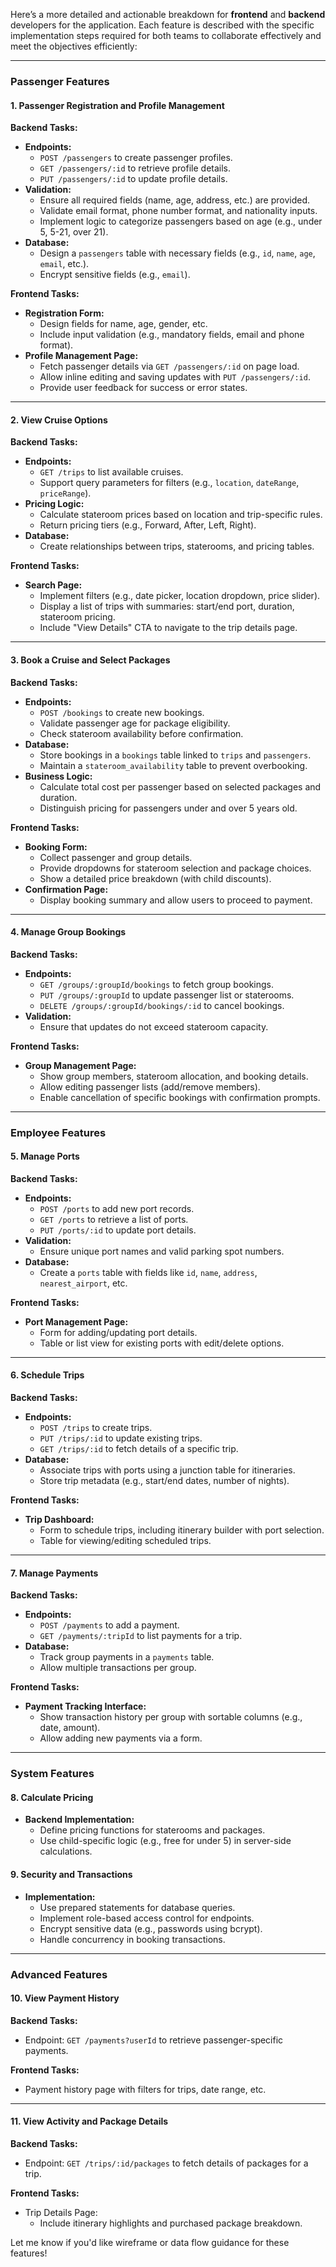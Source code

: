 Here’s a more detailed and actionable breakdown for **frontend** and **backend** developers for the application. Each feature is described with the specific implementation steps required for both teams to collaborate effectively and meet the objectives efficiently:

---

### **Passenger Features**

#### 1. Passenger Registration and Profile Management
**Backend Tasks:**
- **Endpoints:**
  - `POST /passengers` to create passenger profiles.
  - `GET /passengers/:id` to retrieve profile details.
  - `PUT /passengers/:id` to update profile details.
- **Validation:**
  - Ensure all required fields (name, age, address, etc.) are provided.
  - Validate email format, phone number format, and nationality inputs.
  - Implement logic to categorize passengers based on age (e.g., under 5, 5-21, over 21).
- **Database:**
  - Design a `passengers` table with necessary fields (e.g., `id`, `name`, `age`, `email`, etc.).
  - Encrypt sensitive fields (e.g., `email`).

**Frontend Tasks:**
- **Registration Form:**
  - Design fields for name, age, gender, etc.
  - Include input validation (e.g., mandatory fields, email and phone format).
- **Profile Management Page:**
  - Fetch passenger details via `GET /passengers/:id` on page load.
  - Allow inline editing and saving updates with `PUT /passengers/:id`.
  - Provide user feedback for success or error states.

---

#### 2. View Cruise Options
**Backend Tasks:**
- **Endpoints:**
  - `GET /trips` to list available cruises.
  - Support query parameters for filters (e.g., `location`, `dateRange`, `priceRange`).
- **Pricing Logic:**
  - Calculate stateroom prices based on location and trip-specific rules.
  - Return pricing tiers (e.g., Forward, After, Left, Right).
- **Database:**
  - Create relationships between trips, staterooms, and pricing tables.

**Frontend Tasks:**
- **Search Page:**
  - Implement filters (e.g., date picker, location dropdown, price slider).
  - Display a list of trips with summaries: start/end port, duration, stateroom pricing.
  - Include "View Details" CTA to navigate to the trip details page.

---

#### 3. Book a Cruise and Select Packages
**Backend Tasks:**
- **Endpoints:**
  - `POST /bookings` to create new bookings.
  - Validate passenger age for package eligibility.
  - Check stateroom availability before confirmation.
- **Database:**
  - Store bookings in a `bookings` table linked to `trips` and `passengers`.
  - Maintain a `stateroom_availability` table to prevent overbooking.
- **Business Logic:**
  - Calculate total cost per passenger based on selected packages and duration.
  - Distinguish pricing for passengers under and over 5 years old.

**Frontend Tasks:**
- **Booking Form:**
  - Collect passenger and group details.
  - Provide dropdowns for stateroom selection and package choices.
  - Show a detailed price breakdown (with child discounts).
- **Confirmation Page:**
  - Display booking summary and allow users to proceed to payment.

---

#### 4. Manage Group Bookings
**Backend Tasks:**
- **Endpoints:**
  - `GET /groups/:groupId/bookings` to fetch group bookings.
  - `PUT /groups/:groupId` to update passenger list or staterooms.
  - `DELETE /groups/:groupId/bookings/:id` to cancel bookings.
- **Validation:**
  - Ensure that updates do not exceed stateroom capacity.

**Frontend Tasks:**
- **Group Management Page:**
  - Show group members, stateroom allocation, and booking details.
  - Allow editing passenger lists (add/remove members).
  - Enable cancellation of specific bookings with confirmation prompts.

---

### **Employee Features**

#### 5. Manage Ports
**Backend Tasks:**
- **Endpoints:**
  - `POST /ports` to add new port records.
  - `GET /ports` to retrieve a list of ports.
  - `PUT /ports/:id` to update port details.
- **Validation:**
  - Ensure unique port names and valid parking spot numbers.
- **Database:**
  - Create a `ports` table with fields like `id`, `name`, `address`, `nearest_airport`, etc.

**Frontend Tasks:**
- **Port Management Page:**
  - Form for adding/updating port details.
  - Table or list view for existing ports with edit/delete options.

---

#### 6. Schedule Trips
**Backend Tasks:**
- **Endpoints:**
  - `POST /trips` to create trips.
  - `PUT /trips/:id` to update existing trips.
  - `GET /trips/:id` to fetch details of a specific trip.
- **Database:**
  - Associate trips with ports using a junction table for itineraries.
  - Store trip metadata (e.g., start/end dates, number of nights).

**Frontend Tasks:**
- **Trip Dashboard:**
  - Form to schedule trips, including itinerary builder with port selection.
  - Table for viewing/editing scheduled trips.

---

#### 7. Manage Payments
**Backend Tasks:**
- **Endpoints:**
  - `POST /payments` to add a payment.
  - `GET /payments/:tripId` to list payments for a trip.
- **Database:**
  - Track group payments in a `payments` table.
  - Allow multiple transactions per group.

**Frontend Tasks:**
- **Payment Tracking Interface:**
  - Show transaction history per group with sortable columns (e.g., date, amount).
  - Allow adding new payments via a form.

---

### **System Features**

#### 8. Calculate Pricing
- **Backend Implementation:**
  - Define pricing functions for staterooms and packages.
  - Use child-specific logic (e.g., free for under 5) in server-side calculations.

#### 9. Security and Transactions
- **Implementation:**
  - Use prepared statements for database queries.
  - Implement role-based access control for endpoints.
  - Encrypt sensitive data (e.g., passwords using bcrypt).
  - Handle concurrency in booking transactions.

---

### **Advanced Features**

#### 10. View Payment History
**Backend Tasks:**
- Endpoint: `GET /payments?userId` to retrieve passenger-specific payments.

**Frontend Tasks:**
- Payment history page with filters for trips, date range, etc.

---

#### 11. View Activity and Package Details
**Backend Tasks:**
- Endpoint: `GET /trips/:id/packages` to fetch details of packages for a trip.

**Frontend Tasks:**
- Trip Details Page:
  - Include itinerary highlights and purchased package breakdown.

Let me know if you'd like wireframe or data flow guidance for these features!
